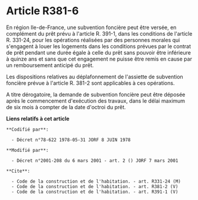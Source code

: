 # Article R381-6

En région Ile-de-France, une subvention foncière peut être versée, en complément du prêt prévu à l'article R. 391-1, dans les
conditions de l'article R. 331-24, pour les opérations réalisées par des personnes morales qui s'engagent à louer les
logements dans les conditions prévues par le contrat de prêt pendant une durée égale à celle du prêt sans pouvoir être
inférieure à quinze ans et sans que cet engagement ne puisse être remis en cause par un remboursement anticipé du prêt.

Les dispositions relatives au déplafonnement de l'assiette de subvention foncière prévue à l'article R. 381-2 sont
applicables à ces opérations.

A titre dérogatoire, la demande de subvention foncière peut être déposée après le commencement d'exécution des travaux, dans
le délai maximum de six mois à compter de la date d'octroi du prêt.

**Liens relatifs à cet article**

	**Codifié par**:

	  - Décret n°78-622 1978-05-31 JORF 8 JUIN 1978

	**Modifié par**:

	  - Décret n°2001-208 du 6 mars 2001 - art. 2 () JORF 7 mars 2001

	**Cite**:

	  - Code de la construction et de l'habitation. - art. R331-24 (M)
	  - Code de la construction et de l'habitation. - art. R381-2 (V)
	  - Code de la construction et de l'habitation. - art. R391-1 (V)
